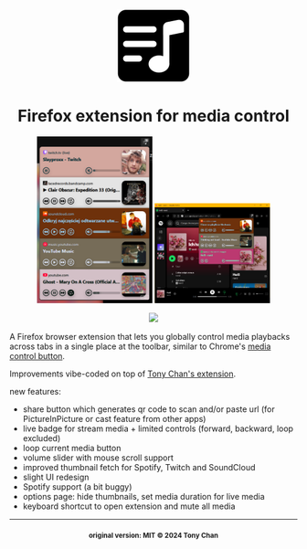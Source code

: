 <p align="center">
  <img src="./src/icon.png" width="128px" />
</p>

<h1 align="center">Firefox extension for media control</h1>

<p align="center">
  <img src="./preview1.png" width="40%" />
  <img src="./preview2.png" width="40%" />
</p>

<p align="center">
  <a href="https://addons.mozilla.org/firefox/addon/">
    <img src="https://user-images.githubusercontent.com/585534/107280546-7b9b2a00-6a26-11eb-8f9f-f95932f4bfec.png" />
  </a>
</p>

A Firefox browser extension that lets you globally control media playbacks across tabs in a
single place at the toolbar, similar to Chrome's [media control button](https://support.google.com/chrome/answer/9692215?hl=en).

Improvements vibe-coded on top of [Tony Chan's extension](https://github.com/tnychn/media-controller-extension).

new features:
- share button which generates qr code to scan and/or paste url (for PictureInPicture or cast feature from other apps)
- live badge for stream media + limited controls (forward, backward, loop excluded)
- loop current media button
- volume slider with mouse scroll support
- improved thumbnail fetch for Spotify, Twitch and SoundCloud
- slight UI redesign
- Spotify support (a bit buggy)
- options page: hide thumbnails, set media duration for live media
- keyboard shortcut to open extension and mute all media
---

<p align="center">
  <sub><strong>original version: MIT © 2024 Tony Chan</strong></sub>
</p>
